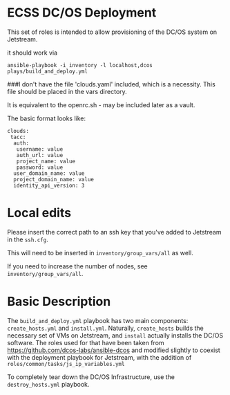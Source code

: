 # ECSS DC/OS Deployment

This set of roles is intended to allow provisioning of the DC/OS system on
Jetstream.

it should work via

`ansible-playbook -i inventory -l localhost,dcos plays/build_and_deploy.yml`
 
###I don't have the file 'clouds.yaml' included, which is a necessity. 
This file should be placed in the vars directory.

It is equivalent to the openrc.sh - may be included later as a vault.

The basic format looks like:
```
clouds:
 tacc:
  auth: 
   username: value
   auth_url: value
   project_name: value
   password: value 
  user_domain_name: value
  project_domain_name: value
  identity_api_version: 3
```
# Local edits
Please insert the correct path to an ssh key that you've added to Jetstream in the `ssh.cfg`.

This will need to be inserted in `inventory/group_vars/all` as well.  

If you need to increase the number of nodes, see `inventory/group_vars/all`.

# Basic Description

The `build_and_deploy.yml` playbook has two main components: `create_hosts.yml` and `install.yml`.
Naturally, `create_hosts` builds the necessary set of VMs on Jetstream, and `install` actually 
installs the DC/OS software. The roles used for that have been taken from
https://github.com/dcos-labs/ansible-dcos
and modified slightly to coexist with the deployment playbook for Jetstream, with the addition of
`roles/common/tasks/js_ip_variables.yml`

To completely tear down the DC/OS Infrastructure, use the `destroy_hosts.yml` playbook.
